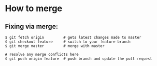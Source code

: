 # How to merge

## Fixing via merge:

```
$ git fetch origin         # gets latest changes made to master
$ git checkout feature     # switch to your feature branch
$ git merge master         # merge with master
```

```
# resolve any merge conflicts here
$ git push origin feature  # push branch and update the pull request
```
